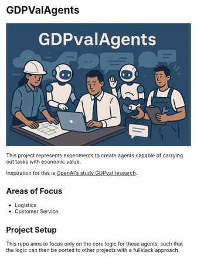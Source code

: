 # GDPValAgents

![TitleImage](public/readme-image.png)

This project represents experiments to create agents capable of carrying out tasks with economic value.

Inspiration for this is [OpenAI's study GDPval research](https://openai.com/index/gdpval/).

## Areas of Focus

- Logistics
- Customer Service

## Project Setup

This repo aims to focus only on the core logic for these agents, such that the logic can then be ported to other projects with a fullstack approach

